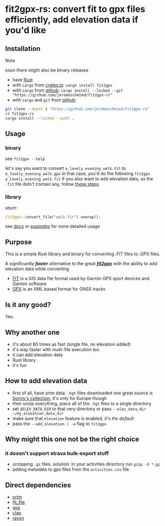 # fit2gpx-rs: convert fit to gpx files efficiently, add elevation data if you'd like

## Installation

> [!NOTE]
> soon there might also be binary releases

-   have [Rust](https://rust-lang.org)
-   with `cargo` from [crates.io](https://crates.io): `cargo install fit2gpx`
-   with `cargo` from [github](https://github.com/jeromeschmied): `cargo install --locked --git "https://github.com/jeromeschmied/fit2gpx-rs"`
-   with `cargo` and `git` from [github](https://github.com/jeromeschmied):

```sh
git clone --depth 1 "https://github.com/jeromeschmied/fit2gpx-rs"
cd fit2gpx-rs
cargo install --locked --path .
```

## Usage

### binary

see `fit2gpx --help`

let's say you want to convert `a_lovely_evening_walk.fit` to `a_lovely_evening_walk.gpx`
in that case, you'd do the following
`fit2gpx a_lovely_evening_walk.fit`
if you also want to add elevation data, as the `.fit` file didn't contain any, follow [these steps](#how-to-add-elevation-data)

### library

short:

```rust
fit2gpx::convert_file("walk.fit").unwrap();
```

see [docs](https://docs.rs/crate/fit2gpx) or [examples](https://github.com/jeromeschmied/fit2gpx-rs/tree/main/examples) for more detailed usage

## Purpose

This is a simple Rust library and binary for converting .FIT files to .GPX files.

A significantly **_faster_** alternative to the great [**_fit2gpx_**](https://github.com/dodo-saba/fit2gpx)
with the ability to add elevation data while converting

-   [FIT](https://developer.garmin.com/fit/overview/) is a GIS data file format used by Garmin GPS sport devices and Garmin software
-   [GPX](https://docs.fileformat.com/gis/gpx/) is an XML based format for GNSS tracks

## Is it any good?

Yes.

## Why another one

-   it's about 80 times as fast (single file, no elevation added)
-   it's way faster with multi-file execution too
-   it can add elevation data
-   Rust library
-   it's fun

## How to add elevation data

-   first of all, have srtm data: `.hgt` files downloaded
    one great source is [Sonny's collection](https://sonny.4lima.de/), it's only for Europe though
-   then unzip everything, place all of the `.hgt` files to a single directory
-   set `$ELEV_DATA_DIR` to that very directory or pass `--elev_data_dir ~/my_elevation_data_dir`
-   make sure that `elevation` feature is enabled, _it's the default_
-   pass the `--add_elevation | -a` flag to `fit2gpx`

## Why might this one not be the right choice

### it doesn't support strava bulk-export stuff

-   unzipping `.gz` files. solution: in your activities directory run `gzip -d *.gz`
-   adding metadata to gpx files from the `activities.csv` file

## Direct dependencies

<!-- -   [coordinate-altitude](https://github.com/jeromeschmied/coordinate-altitude) -->

-   [srtm](https://github.com/jeromeschmied/srtm_reader)
-   [fit_file](https://crates.io/crates/fit_file)
-   [gpx](https://crates.io/crates/gpx)
-   [clap](https://crates.io/crates/clap)
-   [rayon](https://crates.io/crates/rayon)
